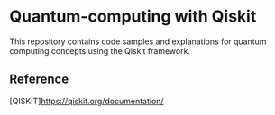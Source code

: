 # Quantum-computing with Qiskit


This repository contains code samples and explanations for quantum computing concepts using the Qiskit framework.

## Reference

[QISKIT]https://qiskit.org/documentation/